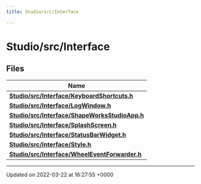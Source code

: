 ```yaml
---
title: Studio/src/Interface

---
```


# Studio/src/Interface



## Files

| Name           |
| -------------- |
| **[Studio/src/Interface/KeyboardShortcuts.h](../Files/KeyboardShortcuts_8h.md#file-keyboardshortcuts.h)**  |
| **[Studio/src/Interface/LogWindow.h](../Files/LogWindow_8h.md#file-logwindow.h)**  |
| **[Studio/src/Interface/ShapeWorksStudioApp.h](../Files/ShapeWorksStudioApp_8h.md#file-shapeworksstudioapp.h)**  |
| **[Studio/src/Interface/SplashScreen.h](../Files/SplashScreen_8h.md#file-splashscreen.h)**  |
| **[Studio/src/Interface/StatusBarWidget.h](../Files/StatusBarWidget_8h.md#file-statusbarwidget.h)**  |
| **[Studio/src/Interface/Style.h](../Files/Style_8h.md#file-style.h)**  |
| **[Studio/src/Interface/WheelEventForwarder.h](../Files/WheelEventForwarder_8h.md#file-wheeleventforwarder.h)**  |






-------------------------------

Updated on 2022-03-22 at 16:27:55 +0000
